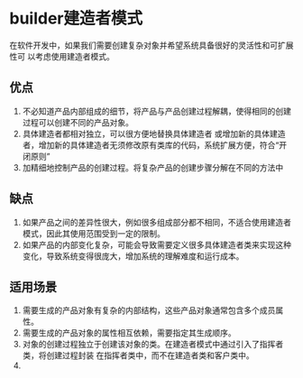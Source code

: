 # builder建造者模式
在软件开发中，如果我们需要创建复杂对象并希望系统具备很好的灵活性和可扩展性可 以考虑使用建造者模式。

## 优点
1. 不必知道产品内部组成的细节，将产品与产品创建过程解耦，使得相同的创建过程可以创建不同的产品对象。
2. 具体建造者都相对独立，可以很方便地替换具体建造者 或增加新的具体建造者，增加新的具体建造者无须修改原有类库的代码，系统扩展方便，符合“开闭原则”
3. 加精细地控制产品的创建过程。将复杂产品的创建步骤分解在不同的方法中
## 缺点
1. 如果产品之间的差异性很大，例如很多组成部分都不相同，不适合使用建造者模式，因此其使用范围受到一定的限制。
2. 如果产品的内部变化复杂，可能会导致需要定义很多具体建造者类来实现这种变化，导致系统变得很庞大，增加系统的理解难度和运行成本。

## 适用场景
1. 需要生成的产品对象有复杂的内部结构，这些产品对象通常包含多个成员属性。
2. 需要生成的产品对象的属性相互依赖，需要指定其生成顺序。
3. 对象的创建过程独立于创建该对象的类。在建造者模式中通过引入了指挥者类，将创建过程封装 在指挥者类中，而不在建造者类和客户类中。
4. 
